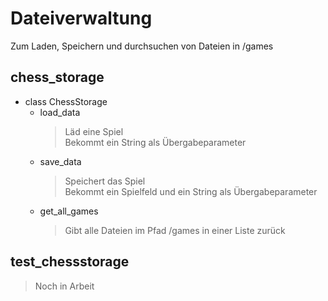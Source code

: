 # Dateiverwaltung

Zum Laden, Speichern und durchsuchen von Dateien in /games

## chess_storage

* class ChessStorage
    * load_data
        >Läd eine Spiel\
        >Bekommt ein String als Übergabeparameter
    * save_data
        >Speichert das Spiel\
        >Bekommt ein Spielfeld und ein String als Übergabeparameter
    * get_all_games
        >Gibt alle Dateien im Pfad /games in einer Liste zurück

## test_chessstorage

>Noch in Arbeit
